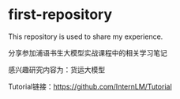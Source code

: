 # first-repository
This repository is used to share my experience.

分享参加浦语书生大模型实战课程中的相关学习笔记

感兴趣研究内容为：货运大模型

Tutorial链接：https://github.com/InternLM/Tutorial

